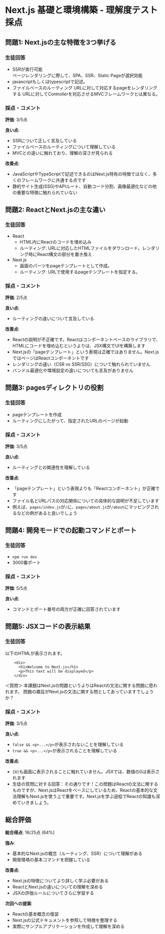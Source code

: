 # Next.js 基礎と環境構築 - 理解度テスト採点

## 問題1: Next.jsの主な特徴を3つ挙げる
### 生徒回答
- SSRが実行可能  
  ページレンダリングに際して、SPA、SSR、Static Pageが選択効能
- javascriptもしくはtypescriptで記述。
- ファイルベースのルーティング
   URLに対して対応するpageをレンダリングする
   URLに対してControllerを対応させるMVCフレームワークとは異なる。

### 採点・コメント
**評価**: 3/5点

**良い点**:
- SSRについて正しく言及している
- ファイルベースのルーティングについて理解している
- MVCとの違いに触れており、理解の深さが見られる

**改善点**:
- JavaScriptやTypeScriptで記述できるのはNext.js特有の特徴ではなく、多くのフレームワークに共通する点です
- 静的サイト生成(SSG)やAPIルート、自動コード分割、画像最適化などの他の重要な特徴に触れられていない

## 問題2: ReactとNext.jsの主な違い
### 生徒回答
- React
  - HTML内にReactのコードを埋め込み
  - ルーティング: URLに対応したHTMLファイルをダウンロード。レンダリング時にReact構文の部分を置き換え
- Next.js
  - 画面のパーツをpageテンプレートとして作成。
  - ルーティング: URLで使用するpageテンプレートを指定する。

### 採点・コメント
**評価**: 2/5点

**良い点**:
- ルーティングの違いについて言及している

**改善点**:
- Reactの説明が不正確です。Reactはコンポーネントベースのライブラリで、HTMLにコードを埋め込むというよりは、JSX構文でUIを構築します
- Next.jsの「pageテンプレート」という表現は正確ではありません。Next.jsではページはReactコンポーネントです
- レンダリングの違い（CSR vs SSR/SSG）について触れられていません
- バンドル最適化や環境設定の違いについても言及がありません

## 問題3: pagesディレクトリの役割
### 生徒回答
- pageテンプレートを作成
- ルーティングにしたがって、指定されたURLのページが起動

### 採点・コメント
**評価**: 3/5点

**良い点**:
- ルーティングとの関連性を理解している

**改善点**:
- 「pageテンプレート」という表現よりも「Reactコンポーネント」が正確です
- ファイル名とURLパスの対応関係についての具体的な説明が不足しています
- 例えば、`pages/index.js`が`/`に、`pages/about.js`が`/about`にマッピングされるなどの例があると良いでしょう

## 問題4: 開発モードでの起動コマンドとポート
### 生徒回答
- ```npm run dev```
- 3000番ポート

### 採点・コメント
**評価**: 5/5点

**良い点**:
- コマンドとポート番号の両方が正確に回答されています

## 問題5: JSXコードの表示結果
### 生徒回答
以下のHTMLが表示されます。

```
    <div>
      <h1>Welcome to Next.js</h1>
      <p>This text will be displayed</p>
    </div>
```

＜質問＞
本課題はNext.jsの問題というよりはReactの文法に関する問題に思われます。
問題の趣旨がNext.jsの文法に関する問としてあっていますでしょうか？

### 採点・コメント
**評価**: 3/5点

**良い点**:
- `false && <p>...</p>`が表示されないことを理解している
- `true && <p>...</p>`が表示されることを理解している

**改善点**:
- `{0}`も画面に表示されることに触れていません。JSXでは、数値の0は表示されます
- 生徒の質問に対する回答：その通りです！この問題はReactの文法に関するものですが、Next.jsはReactをベースにしているため、Reactの基本的な文法理解もNext.jsを使う上で重要です。Next.jsを学ぶ過程でReactの知識も深めていきましょう。

## 総合評価
**総合得点**: 16/25点 (64%)

**強み**:
- 基本的なNext.jsの概念（ルーティング、SSR）について理解がある
- 開発環境の基本コマンドを把握している

**改善点**:
- Next.jsの特徴についてより詳しく学ぶ必要がある
- ReactとNext.jsの違いについての理解を深める
- JSXの評価ルールについてさらに学習する

**次回への提案**:
- Reactの基本概念の復習
- Next.jsの公式ドキュメントを参照して特徴を整理する
- 実際にサンプルアプリケーションを作成して理解を深める 